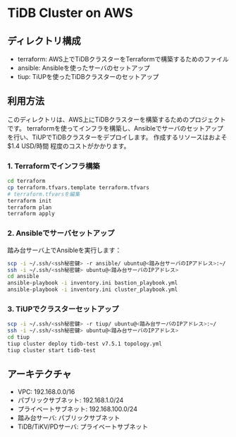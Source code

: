 # TiDB Cluster on AWS

## ディレクトリ構成

- terraform: AWS上でTiDBクラスターをTerraformで構築するためのファイル
- ansible: Ansibleを使ったサーバのセットアップ
- tiup: TiUPを使ったTiDBクラスターのセットアップ

## 利用方法

このディレクトリは、AWS上にTiDBクラスターを構築するためのプロジェクトです。
terraformを使ってインフラを構築し、Ansibleでサーバのセットアップを行い、TiUPでTiDBクラスターをデプロイします。
作成するリソースはおよそ $1.4 USD/時間 程度のコストがかかります。

### 1. Terraformでインフラ構築

```bash
cd terraform
cp terraform.tfvars.template terraform.tfvars
# terraform.tfvarsを編集
terraform init
terraform plan
terraform apply
```

### 2. Ansibleでサーバセットアップ

踏み台サーバ上でAnsibleを実行します：

```bash
scp -i ~/.ssh/<ssh秘密鍵> -r ansible/ ubuntu@<踏み台サーバのIPアドレス>:~/
ssh -i ~/.ssh/<ssh秘密鍵> ubuntu@<踏み台サーバのIPアドレス>
cd ansible
ansible-playbook -i inventory.ini bastion_playbook.yml
ansible-playbook -i inventory.ini cluster_playbook.yml
```

### 3. TiUPでクラスターセットアップ

```bash
scp -i ~/.ssh/<ssh秘密鍵> -r tiup/ ubuntu@<踏み台サーバのIPアドレス>:~/
ssh -i ~/.ssh/<ssh秘密鍵> ubuntu@<踏み台サーバのIPアドレス>
cd tiup
tiup cluster deploy tidb-test v7.5.1 topology.yml
tiup cluster start tidb-test
```

## アーキテクチャ

- VPC: 192.168.0.0/16
- パブリックサブネット: 192.168.1.0/24
- プライベートサブネット: 192.168.100.0/24
- 踏み台サーバ: パブリックサブネット
- TiDB/TiKV/PDサーバ: プライベートサブネット